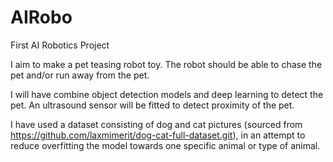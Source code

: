 # AIRobo
First AI Robotics Project

I aim to make a pet teasing robot toy. The robot should be able to chase the pet and/or run away from the pet. 

I will have combine object detection models and deep learning to detect the pet. An ultrasound sensor will be fitted to detect proximity of the pet. 

I have used a dataset consisting of dog and cat pictures (sourced from https://github.com/laxmimerit/dog-cat-full-dataset.git), in an attempt to reduce overfitting the model towards one specific animal or type of animal. 